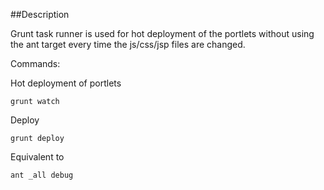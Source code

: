 ##Description

Grunt task runner is used for hot deployment of the portlets without using the ant target every time the js/css/jsp files are changed.

Commands:


Hot deployment of portlets
```
grunt watch

```
Deploy
```
grunt deploy
```
Equivalent to 
```
ant _all debug
```


